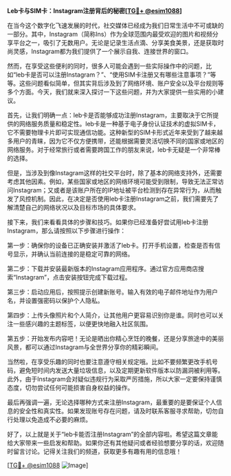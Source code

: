 **Leb卡与SIM卡：Instagram注册背后的秘密[[TG💪+ @esim1088](https://t.me/s/esim1088)]**

在当今这个数字化飞速发展的时代，社交媒体已经成为我们日常生活中不可或缺的一部分。其中，Instagram（简称Ins）作为全球范围内最受欢迎的图片和视频分享平台之一，吸引了无数用户。无论是记录生活点滴、分享美食美景，还是获取时尚灵感，Instagram都为我们提供了一个展示自我、连接世界的窗口。

然而，在享受这些便利的同时，很多人可能会遇到一些实际操作中的问题，比如“leb卡是否可以注册Instagram？”、“使用SIM卡注册又有哪些注意事项？”等等。这些问题看似简单，但其实背后涉及到了网络环境、账户安全以及平台规则等多个方面。今天，我们就来深入探讨一下这些问题，并为大家提供一些实用的小建议。

首先，让我们明确一点：leb卡是否能够成功注册Instagram，主要取决于它所提供的网络服务质量和稳定性。leb卡是一种基于电子身份认证技术的虚拟SIM卡，它不需要物理卡片即可实现通信功能。这种新型的SIM卡形式近年来受到了越来越多用户的青睐，因为它不仅方便携带，还能根据需要灵活切换不同的国家或地区的网络服务。对于经常旅行或者需要跨国工作的朋友来说，leb卡无疑是一个非常棒的选择。

但是，当涉及到像Instagram这样的社交平台时，除了基本的网络支持外，还需要考虑其他因素。例如，某些国家或地区的网络环境可能受到限制，导致无法正常访问Instagram；又或者是该账户所在的IP地址被平台检测到存在异常行为，从而触发了风控机制。因此，在决定是否使用leb卡注册Instagram之前，我们需要先了解清楚自己的网络状况以及目标市场的具体要求。

接下来，我们来看看具体的步骤和技巧。如果你已经准备好尝试用leb卡注册Instagram，那么请按照以下步骤进行操作：

第一步：确保你的设备已正确安装并激活了leb卡。打开手机设置，检查是否有信号显示，并确认当前连接的是稳定可靠的网络。

第二步：下载并安装最新版本的Instagram应用程序。通过官方应用商店搜索“Instagram”，点击安装按钮完成下载过程。

第三步：启动应用后，按照提示创建新账号。输入有效的电子邮件地址作为用户名，并设置强密码以保护个人隐私。

第四步：上传头像照片和个人简介，让其他用户更容易识别你是谁。同时也可以关注一些感兴趣的主题标签，以便更快地融入社区氛围。

第五步：开始发布内容吧！无论是晒出你精心烹饪的晚餐，还是分享旅途中的美丽风景，都可以通过Instagram与全世界分享你的精彩瞬间。

当然啦，在享受乐趣的同时也要注意遵守相关规定哦。比如不要频繁更改手机号码，避免短时间内发送大量垃圾信息，以及定期更新软件版本以防漏洞被利用等。此外，由于Instagram会对疑似违规行为采取严厉措施，所以大家一定要保持谨慎态度，切勿尝试任何可能损害自身权益的操作。

最后再强调一遍，无论选择哪种方式来注册Instagram，最重要的是要保证个人信息的安全性和真实性。如果发现账号存在问题，请及时联系客服寻求帮助，切勿自行处理以免造成不必要的麻烦。

好了，以上就是关于“leb卡能否注册Instagram”的全部内容啦。希望这篇文章能给大家带来一些启发和帮助。如果你还有其他疑问或者经验想要分享的话，欢迎随时留言讨论。记得关注我们的频道，获取更多有趣有用的信息哦！

[[TG💪+ @esim1088](https://t.me/s/esim1088) ![Image](https://i.postimg.cc/4NQfJmqS/Snipaste-2025-05-13-00-14-12.png)]